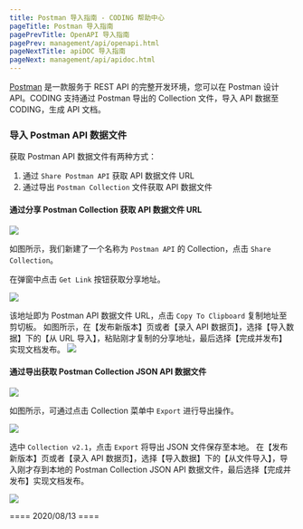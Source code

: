 ```yaml
---
title: Postman 导入指南 - CODING 帮助中心
pageTitle: Postman 导入指南
pagePrevTitle: OpenAPI 导入指南
pagePrev: management/api/openapi.html
pageNextTitle: apiDOC 导入指南
pageNext: management/api/apidoc.html
---
```


[Postman](https://www.getpostman.com/) 是一款服务于 REST API 的完整开发环境，您可以在 Postman 设计 API。CODING 支持通过 Postman 导出的 Collection 文件，导入 API 数据至 CODING，生成 API 文档。

### 导入 Postman API 数据文件

获取 Postman API 数据文件有两种方式：

1.  通过 `Share Postman API` 获取 API 数据文件 URL
2.  通过导出 `Postman Collection` 文件获取 API 数据文件

#### 通过分享 Postman Collection 获取 API 数据文件 URL

![](https://help-assets.codehub.cn/enterprise/20191008070759.png)

如图所示，我们新建了一个名称为 `Postman API` 的 Collection，点击 `Share Collection`。

在弹窗中点击 `Get Link` 按钮获取分享地址。

![](https://help-assets.codehub.cn/enterprise/20191008070859.png)

该地址即为 Postman API 数据文件 URL，点击 `Copy To Clipboard` 复制地址至剪切板。
如图所示，在【发布新版本】页或者【录入 API 数据页】，选择【导入数据】下的【从 URL 导入】，粘贴刚才复制的分享地址，最后选择【完成并发布】实现文档发布。
![](https://help-assets.codehub.cn/enterprise/20191008071500.png)

#### 通过导出获取 Postman Collection JSON API 数据文件

![](https://help-assets.codehub.cn/enterprise/20191008071838.png)

如图所示，可通过点击 Collection 菜单中 `Export` 进行导出操作。

![](https://help-assets.codehub.cn/enterprise/20191008071939.png)

选中 `Collection v2.1`，点击 `Export` 将导出 JSON 文件保存至本地。
在【发布新版本】页或者【录入 API 数据页】，选择【导入数据】下的【从文件导入】，导入刚才存到本地的 Postman Collection JSON API 数据文件，最后选择【完成并发布】实现文档发布。

![](https://help-assets.codehub.cn/enterprise/20191008065650.png)

==== 2020/08/13 ====
